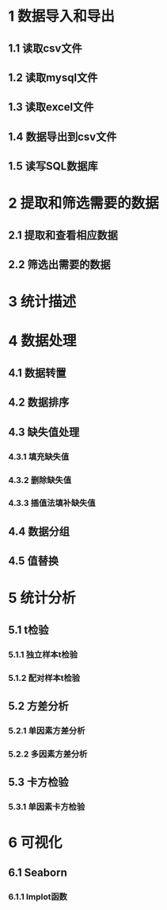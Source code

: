 # 1 数据导入和导出
## 1.1 读取csv文件
## 1.2 读取mysql文件
## 1.3 读取excel文件
## 1.4 数据导出到csv文件
## 1.5 读写SQL数据库
# 2 提取和筛选需要的数据
## 2.1 提取和查看相应数据
## 2.2 筛选出需要的数据
# 3 统计描述
# 4 数据处理
## 4.1 数据转置
## 4.2 数据排序
## 4.3 缺失值处理
### 4.3.1 填充缺失值
### 4.3.2 删除缺失值 
### 4.3.3 插值法填补缺失值
## 4.4 数据分组
## 4.5 值替换
# 5 统计分析
## 5.1 t检验
### 5.1.1 独立样本t检验
### 5.1.2 配对样本t检验
## 5.2 方差分析
### 5.2.1 单因素方差分析
### 5.2.2 多因素方差分析
## 5.3 卡方检验
### 5.3.1 单因素卡方检验
# 6 可视化
## 6.1 Seaborn
### 6.1.1 lmplot函数
